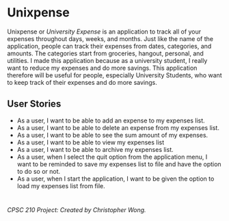 # Unixpense

Unixpense or *University Expense* is an application to track all of your expenses throughout days, weeks, and months.
Just like the name of the application, people can track their expenses from dates, categories, and amounts. 
The categories start from groceries, hangout, personal, and utilities. I made this application because as a university
student, I really want to reduce my expenses and do more savings. This application therefore will be useful for people, 
especially University Students, who want to keep track of their expenses and do more savings.

## User Stories
- As a user, I want to be able to add an expense to my expenses list.
- As a user, I want to be able to delete an expense from my expenses list.
- As a user, I want to be able to see the sum amount of my expenses.
- As a user, I want to be able to view my expenses list
- As a user, I want to be able to archive my expenses list.
- As a user, when I select the quit option from the application menu, I want to be reminded to save my expenses list to file and have the option to do so or not.
- As a user, when I start the application, I want to be given the option to load my expenses list from file.

#
*CPSC 210 Project: Created by Christopher Wong.*